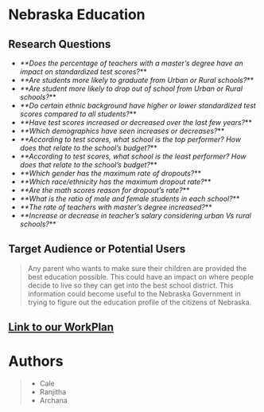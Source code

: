 # Nebraska Education

## **Research Questions**

* _**Does the percentage of teachers with a master’s degree have an impact on standardized test scores?_**
* _**Are students more likely to graduate from Urban or Rural schools?_**
* _**Are student more likely to drop out of school from Urban or Rural schools?_**
* _**Do certain ethnic background have higher or lower standardized test scores compared to all students?_**
* _**Have test scores increased or decreased over the last few years?_**
*	_**Which demographics have seen increases or decreases?_**
* _**According to test scores, what school is the top performer? How does that relate to the school’s budget?_**
* _**According to test scores, what school is the least performer? How does that relate to the school’s budget?_**
* _**Which gender has the maximum rate of dropouts?_**
*	_**Which race/ethnicity has the maximum dropout rate?_**
* _**Are the math scores reason for dropout’s rate?_**
*	_**What is the ratio of male and female students in each school?_**
*	_**The rate of teachers with master’s degree increased?_**
* _**Increase or decrease in teacher’s salary considering urban Vs rural schools?_**

## **Target Audience or Potential Users**

> Any parent who wants to make sure their children are provided the best education possible. This could have an impact on where people decide to live so they can get into the best school district. This information could become useful to the Nebraska Government in trying to figure out the education profile of the citizens of Nebraska.

## [Link to our WorkPlan](https://github.com/ArchanaRaghu512/ISQA8086-Team1/blob/master/Deliverables/WorkPlanAndRQ's/Team%20Project%20Plan%20%26%20Gantt%20Chart.pdf)

# Authors

> * Cale
> * Ranjitha
> * Archana

